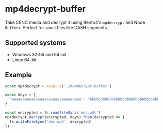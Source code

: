 # mp4decrypt-buffer

Take CENC media and decrypt it using Bento4's `mp4decrypt` and Node `Buffers`. Perfect for small files like DASH segments.

## Supported systems
- Windows 32-bit and 64-bit
- Linux 64-bit

## Example
```javascript
const mp4decrypt = require('./mp4decrypt-buffer')

const keys = {
  'aaaaaaaaaaaaaaaaaaaaaaaaaaaaaaaa': 'bbbbbbbbbbbbbbbbbbbbbbbbbbbbbbbb'
}

const encrypted = fs.readFileSync('enc.m4s')
mp4decrypt.decrypt(encrypted, keys).then(decrypted => {
  fs.writeFileSync('dec.mp4', decrypted)
})
```
